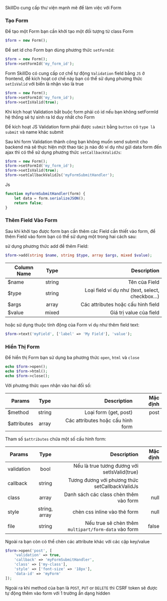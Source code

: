 SkillDo cung cấp thư viện mạnh mẽ để làm việc với Form

### Tạo Form
Để tạo một Form bạn cần khởi tạo một đối tượng từ class Form

```php
$form = new Form();
```

Để set id cho Form bạn dùng phương thức `setFormId`:
```php
$form = new Form();
$form->setFormId('my_form_id');
```

Form SkillDo có cung cấp cơ chế tự động `Validation` field bằng `JS` ở frontend, 
để kích hoạt cơ chế này bạn có thể sử dụng phương thức `setIsValid` với biến là nhận vào là true

```php
$form = new Form();
$form->setFormId('my_form_id');
$form->setIsValid(true);
```
Khi kích hoạt Validation bắt buộc form phải có id nếu bạn không setFormId hệ thống sẽ tự sinh ra Id duy nhất cho Form
>
Để kích hoạt JS Validation form phải được `submit` bằng `button` có `type là submit` và name khác submit

Sau khi form Validation thành công bạn không muốn send submit cho backend mà sẽ thực hiện một thao tác js nào đó ví dụ như gửi data form đến ajax thì có thể sử dụng phương thức `setCallbackValidJs`:

```php
$form = new Form();
$form->setFormId('my_form_id');
$form->setIsValid(true);
$form->setCallbackValidJs('myFormSubmitHandler');
```
Js

```jsx
function myFormSubmitHandler(form) {
    let data = form.serializeJSON();
    return false;
}
```


### Thêm Field Vào Form

Sau khi khởi tạo được form bạn cần thêm các Field cần thiết vào form, 
để thêm Field vào form bạn có thể sử dụng một trong hai cách sau:

sử dụng phương thức add để thêm Field:

```php
$form->add(string $name, string $type, array $args, mixed $value);
```
| Column Name |  Type  |                                      Description |
|-------------|:------:|-------------------------------------------------:|
| $name       | string |                                    Tên của Field |
| $type       | string | Loại field ví dụ như (text, select, checkbox...) |
| $args       | array  |               Các attributes hoặc cấu hình field |
| $value      | mixed  |                          Giá trị value của field |

hoặc sử dụng thuộc tính động của Form ví dụ như thêm field text:

```php
$form->text('myField', ['label' => 'My Field'], 'value');
```

### Hiển Thị Form

Để hiển thị Form bạn sử dụng ba phương thức `open`, `html` và `close`

```php
echo $form->open();
echo $form->html();
echo $form->close();
```

Với phương thức `open` nhận vào hai đối số:

| Params      |  Type  |                       Description | Mặc định |
|-------------|:------:|----------------------------------:|---------:|
| $method     | string |             Loại form (get, post) |     post |
| $attributes | array  | Các attributes hoặc cấu hình form |          |

Tham số `$attributes` chứa một số cấu hình form:

| Params     |     Type      |                                          Description | Mặc định |
|------------|:-------------:|-----------------------------------------------------:|---------:|
| validation |     bool      |         Nếu là true tương đương với setIsValid(true) |          |
| callback   |    string     |       Tương đương với phương thức setCallbackValidJs |          |
| class      |     array     |               Danh sách các class chèn thêm vào form |     null |
| style      | string, array |                         chèn css inline vào thẻ form |     null |
| file       |    string     | Nếu true sẽ chèn thêm `multipart/form-data` vào form |    false |

Ngoài ra bạn còn có thể chèn các attribute khác với các cập key/value

```php
$form->open('post', [
    'validation' => true,
    'callback' => 'myFormSubmitHandler',
    'class' => ['my-class'],
    'style' => ['font-size' => '18px'],
    'data-id' => 'myForm'
]);
```

Ngoài ra khi method của bạn là `POST`, `PUT` or `DELETE` thì CSRF token sẽ được tự động thêm vào form với 1 trường ẩn dạng hidden

